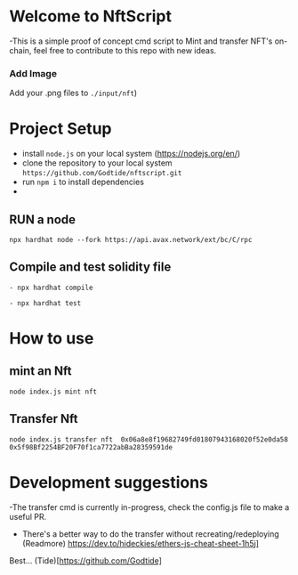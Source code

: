 # Welcome to NftScript 

-This is a simple proof of concept cmd script to Mint and transfer NFT's on-chain, feel free to contribute to this repo with new ideas.



### Add Image
Add your .png files to `./input/nft`)


# Project Setup
- install `node.js` on your local system (https://nodejs.org/en/)
- clone the repository to your local system `https://github.com/Godtide/nftscript.git`
- run `npm i` to install dependencies
-



## RUN a node

<!-- Open terminal, after inspecting .env files and asserting correctness of configuration -->
```
npx hardhat node --fork https://api.avax.network/ext/bc/C/rpc

```

## Compile and test solidity file  

<!-- Open the second terminal -->

```
- npx hardhat compile
```
```
- npx hardhat test
```






# How to use
## mint an Nft

```
node index.js mint nft
```

<!-- mint: cmd, 
 nft: the file path/location
Ensure, you have more than one .png file at the location -->


## Transfer Nft
<!-- in progress -->
```
node index.js transfer nft  0x06a8e8f19682749fd01807943168020f52e0da58 0x5f98Bf2254BF20F70f1ca7722abBa28359591de
```
<!--
transfer : cmd
nft: .png files location
fromAddr : 0x06a8e8f19682749fd01807943168020f52e0da58
toAddr: 0x5f98Bf2254BF20F70f1ca7722abBa28359591de  -->



# Development suggestions

-The transfer cmd is currently in-progress, check the config.js file to make a useful PR.

- There's a better way to do the transfer without recreating/redeploying (Readmore) https://dev.to/hideckies/ethers-js-cheat-sheet-1h5j]


Best...
(Tide)[https://github.com/Godtide]
